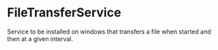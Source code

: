 # FileTransferService
 Service to be installed on windows that transfers a file when started and then at a given interval.
